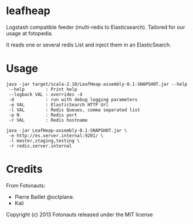 leafheap
========

Logstash compatible feeder (multi-redis to Elasticsearch). Tailored for our usage at fotopedia.

It reads one or several redis List and inject them in an ElasticSearch.

Usage
=====

```
java -jar target/scala-2.10/LeafHeap-assembly-0.1-SNAPSHOT.jar --help
 --help        : Print help
 --logback VAL : overrides -d
 -d            : run with debug logging parameters
 -e VAL        : ElasticSearch HTTP Url
 -l VAL        : Redis Queues, comma separated list
 -p N          : Redis port
 -r VAL        : Redis hostname
```

```
java -jar LeafHeap-assembly-0.1-SNAPSHOT.jar \
 -e http://es.server.internal:9201/ \
 -l master,staging,testing \
 -r redis.server.internal
```

Credits
=======

From Fotonauts:

- Pierre Baillet @octplane.
- Kali


Copyright (c) 2013 Fotonauts released under the MIT license